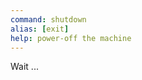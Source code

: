 ```yaml
---
command: shutdown
alias: [exit]
help: power-off the machine
---
```

[](sleep:50)
Wait ...
[](sleep:1000)
[](system:clear)

[](sleep:1000)
[](system:shutdown)
